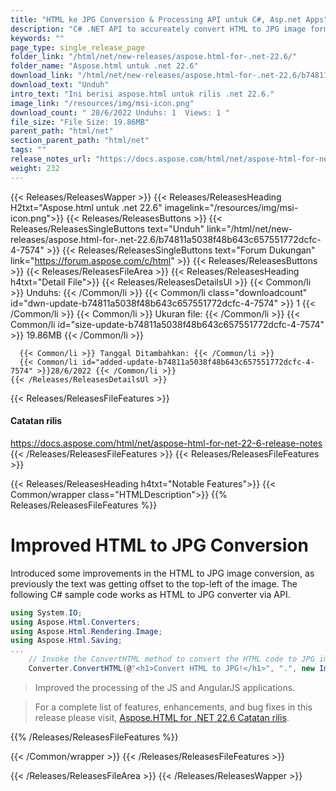 ```yaml
---
title: "HTML ke JPG Conversion & Processing API untuk C#, Asp.net Apps"
description: "C# .NET API to accureately convert HTML to JPG image format within your Apps. Improved algorithms for rendering & page splitting layout. Optmized memory usage."
keywords: ""
page_type: single_release_page
folder_link: "/html/net/new-releases/aspose.html-for-.net-22.6/"
folder_name: "Aspose.html untuk .net 22.6"
download_link: "/html/net/new-releases/aspose.html-for-.net-22.6/b74811a5038f48b643c657551772dcfc-4-7574"
download_text: "Unduh"
intro_text: "Ini berisi aspose.html untuk rilis .net 22.6."
image_link: "/resources/img/msi-icon.png"
download_count: " 28/6/2022 Unduhs: 1  Views: 1 "
file_size: "File Size: 19.86MB"
parent_path: "html/net"
section_parent_path: "html/net"
tags: ""
release_notes_url: "https://docs.aspose.com/html/net/aspose-html-for-net-22-6-release-notes"
weight: 232
---
```


{{< Releases/ReleasesWapper >}}
{{< Releases/ReleasesHeading H2txt="Aspose.html untuk .net 22.6" imagelink="/resources/img/msi-icon.png">}}
{{< Releases/ReleasesButtons >}}
{{< Releases/ReleasesSingleButtons text="Unduh" link="/html/net/new-releases/aspose.html-for-.net-22.6/b74811a5038f48b643c657551772dcfc-4-7574" >}}
{{< Releases/ReleasesSingleButtons text="Forum Dukungan" link="https://forum.aspose.com/c/html" >}}
{{< Releases/ReleasesButtons >}}
{{< Releases/ReleasesFileArea >}}
{{< Releases/ReleasesHeading h4txt="Detail File">}}
{{< Releases/ReleasesDetailsUl >}}
{{< Common/li >}} Unduhs: {{< /Common/li >}}
{{< Common/li class="downloadcount" id="dwn-update-b74811a5038f48b643c657551772dcfc-4-7574" >}} 1 {{< /Common/li >}}
{{< Common/li >}} Ukuran file: {{< /Common/li >}}
{{< Common/li id="size-update-b74811a5038f48b643c657551772dcfc-4-7574" >}} 19.86MB {{< /Common/li >}}

      {{< Common/li >}} Tanggal Ditambahkan: {{< /Common/li >}}
      {{< Common/li id="added-update-b74811a5038f48b643c657551772dcfc-4-7574" >}}28/6/2022 {{< /Common/li >}}
    {{< /Releases/ReleasesDetailsUl >}}

{{< Releases/ReleasesFileFeatures >}}
<h4>Catatan rilis</h4><div><a href='https://docs.aspose.com/html/net/aspose-html-for-net-22-6-release-notes'>https://docs.aspose.com/html/net/aspose-html-for-net-22-6-release-notes</a></div>
{{< /Releases/ReleasesFileFeatures >}}
{{< Releases/ReleasesFileFeatures >}}

{{< Releases/ReleasesHeading h4txt="Notable Features">}}
{{< Common/wrapper class="HTMLDescription">}}
{{% Releases/ReleasesFileFeatures %}}

# Improved HTML to JPG Conversion

Introduced some improvements in the HTML to JPG image conversion, as previously the text was getting offset to the top-left of the image. The following C# sample code works as HTML to JPG converter via API.

```csharp
using System.IO;
using Aspose.Html.Converters;
using Aspose.Html.Rendering.Image;
using Aspose.Html.Saving;
...
    // Invoke the ConvertHTML method to convert the HTML code to JPG image           
    Converter.ConvertHTML(@"<h1>Convert HTML to JPG!</h1>", ".", new ImageSaveOptions(ImageFormat.Jpeg), Path.Combine(OutputDir, "convert-with-single-line.jpg"));
```

> Improved the processing of the JS and AngularJS applications.

> For a complete list of features, enhancements, and bug fixes in this release please visit, [Aspose.HTML for .NET 22.6 Catatan rilis](https://docs.aspose.com/html/net/aspose-html-for-net-22-6-release-notes/).

{{% /Releases/ReleasesFileFeatures %}}

{{< /Common/wrapper >}}
{{< /Releases/ReleasesFileFeatures >}}

{{< /Releases/ReleasesFileArea >}}
{{< /Releases/ReleasesWapper >}}
